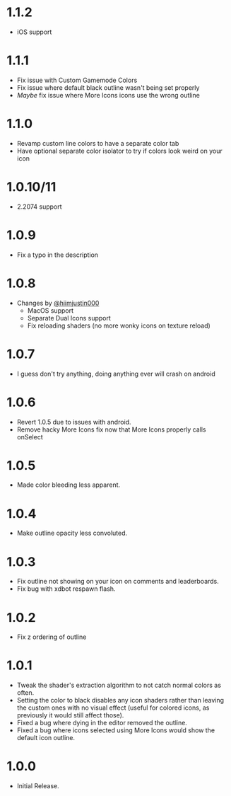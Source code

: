 # 1.1.2
- iOS support

# 1.1.1
- Fix issue with Custom Gamemode Colors
- Fix issue where default black outline wasn't being set properly
- *Maybe* fix issue where More Icons icons use the wrong outline

# 1.1.0
- Revamp custom line colors to have a separate color tab
- Have optional separate color isolator to try if colors look weird on your icon

# 1.0.10/11
- 2.2074 support

# 1.0.9
- Fix a typo in the description

# 1.0.8
- Changes by [@hiimjustin000](https://github.com/hiimjustin000)
    - MacOS support
    - Separate Dual Icons support
    - Fix reloading shaders (no more wonky icons on texture reload)

# 1.0.7
- I guess don't try anything, doing anything ever will crash on android

# 1.0.6
- Revert 1.0.5 due to issues with android.
- Remove hacky More Icons fix now that More Icons properly calls onSelect

# 1.0.5
- Made color bleeding less apparent.

# 1.0.4
- Make outline opacity less convoluted.

# 1.0.3
- Fix outline not showing on your icon on comments and leaderboards.
- Fix bug with xdbot respawn flash.

# 1.0.2
- Fix z ordering of outline

# 1.0.1
- Tweak the shader's extraction algorithm to not catch normal colors as often.
- Setting the color to black disables any icon shaders rather than leaving the custom ones with no visual effect (useful for colored icons, as previously it would still affect those).
- Fixed a bug where dying in the editor removed the outline.
- Fixed a bug where icons selected using More Icons would show the default icon outline.

# 1.0.0
- Initial Release.
